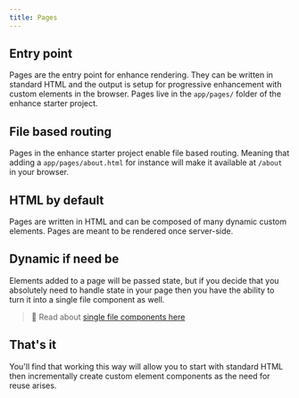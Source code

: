 ```yaml
---
title: Pages
---
```


## Entry point
Pages are the entry point for enhance rendering. They can be written in standard HTML and the output is setup for progressive enhancement with custom elements in the browser. Pages live in the `app/pages/` folder of the enhance starter project.

## File based routing
Pages in the enhance starter project enable file based routing. Meaning that adding a `app/pages/about.html` for instance will make it available at `/about` in your browser.

## HTML by default
Pages are written in HTML and can be composed of many dynamic custom elements. Pages are meant to be rendered once server-side.

## Dynamic if need be
Elements added to a page will be passed  state, but if you decide that you absolutely need to handle state in your page then you have the ability to turn it into a single file component as well.

> 🙌 Read about [single file components here](/docs/learn/concepts/single-file-components)

## That's it
You'll find that working this way will allow you to start with standard HTML then incrementally create custom element components as the need for reuse arises.

